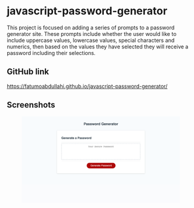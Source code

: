 # javascript-password-generator
This project is focused on adding a series of prompts to a password generator site. These prompts include whether the user would like to include uppercase values, lowercase values, special characters and numerics, then based on the values they have selected they will receive a password including their selections.

## GitHub link
https://fatumoabdullahi.github.io/javascript-password-generator/
## Screenshots
<figure>
<img src=./assets/password.png>
</figure>